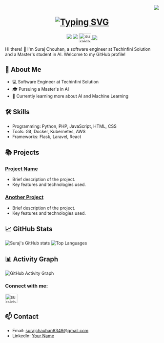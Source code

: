 <img align="right" src="https://visitor-badge.laobi.icu/badge?page_id=surajChauhan83.surajChauhan83"/>
 
<h1 align="center">
  <a href="https://git.io/typing-svg"><img src="https://readme-typing-svg.herokuapp.com?font=Fira+Code&duration=5066&pause=&multiline=true&width=546&height=100&lines=Hi+there!+👋;I'm+Suraj+Chouhan;MTech+Student+||+Software+Engineer;" alt="Typing SVG" />
  </a>
</h1>
<div align="center">
  <a herf="mailto:surajchauhan8349@gmail.com">
    <img src="https://img.shields.io/badge/Gmail-D14836?style=for-the-badge&logo=gmail&logoColor=red" target="_blank" /> 
  </a>
    <a herf="https://www.linkedin.com/in/suraj-chauhan-01567b200/" target"_blank">
    <img src="https://img.shields.io/badge/LinkedIn-0077B5?style=for-the-badge&logo=linkedin&logoColor=white" target="_blank" /> 
  </a>
  <a href="https://auth.geeksforgeeks.org/user/surajchauhan8349" target="blank">
   <img align="center" src="https://raw.githubusercontent.com/rahuldkjain/github-profile-readme-generator/master/src/images/icons/Social/geeks-for-geeks.svg" 
              alt="surajchauhan8349" height="30" width="40"  /> 
  </a>
  <a href="https://auth.geeksforgeeks.org/user/surajchauhan8349" target="blank">
   <img align="center" src="https://img.shields.io/badge/GeekForGeeks-%234ea94b.svg?style=for-the-badge&logo=mongodb&logoColor=white" target="_blank" /> 
  </a>
</div>


Hi there! 👋 I'm Suraj Chouhan, a software engineer at Techinfini Solution and a Master's student in AI. Welcome to my GitHub profile!

## 🚀 About Me
- 💻 Software Engineer at Techinfini Solution
- 🎓 Pursuing a Master's in AI
- 📖 Currently learning more about AI and Machine Learning


## 🛠️ Skills
- Programming: Python, PHP, JavaScript, HTML, CSS
- Tools: Git, Docker, Kubernetes, AWS
- Frameworks: Flask, Laravel, React

## 📚 Projects
### [Project Name](https://github.com/surajChauhan83/project-name)
- Brief description of the project.
- Key features and technologies used.

### [Another Project](https://github.com/surajChauhan83/another-project)
- Brief description of the project.
- Key features and technologies used.

## 📈 GitHub Stats
![Suraj's GitHub stats](https://github-readme-stats.vercel.app/api?username=surajChauhan83&show_icons=true&theme=radical)
![Top Languages](https://github-readme-stats.vercel.app/api/top-langs/?username=surajChauhan83&layout=compact&theme=radical)

## 📊 Activity Graph
![GitHub Activity Graph](https://activity-graph.herokuapp.com/graph?username=surajChauhan83&theme=dracula)

<h3 align="left">Connect with me:</h3>
<p align="left">
<a href="https://auth.geeksforgeeks.org/user/surajchauhan8349" target="blank"><img align="center" src="https://raw.githubusercontent.com/rahuldkjain/github-profile-readme-generator/master/src/images/icons/Social/geeks-for-geeks.svg" alt="surajchauhan8349" height="30" width="40" /></a>
</p>

## 📫 Contact
- Email: [surajchauhan8349@gmail.com](mailto:surajchauhan8349@gmail.com)
- LinkedIn: [Your Name](https://www.linkedin.com/in/your-linkedin)

